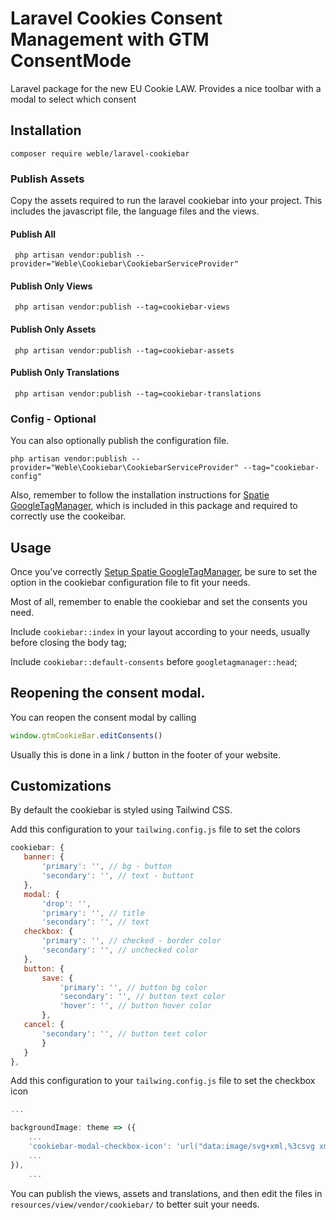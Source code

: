 # Laravel Cookies Consent Management with GTM ConsentMode

Laravel package for the new EU Cookie LAW. Provides a nice toolbar with a modal to select which consent

## Installation

```shell
composer require weble/laravel-cookiebar
```

### Publish Assets

Copy the assets required to run the laravel cookiebar into your project.
This includes the javascript file, the language files and the views.

#### Publish All

```shell
 php artisan vendor:publish --provider="Weble\Cookiebar\CookiebarServiceProvider"
```

#### Publish Only Views

```shell
 php artisan vendor:publish --tag=cookiebar-views
```

#### Publish Only Assets

```shell
 php artisan vendor:publish --tag=cookiebar-assets
```

#### Publish Only Translations

```shell
 php artisan vendor:publish --tag=cookiebar-translations
```

### Config - Optional

You can also optionally publish the configuration file.

```shell
php artisan vendor:publish --provider="Weble\Cookiebar\CookiebarServiceProvider" --tag="cookiebar-config"
```

Also, remember to follow the installation instructions for [Spatie GoogleTagManager](https://github.com/spatie/laravel-googletagmanager), which is included in this package and required to correctly use the cookeibar.

## Usage

Once you've correctly [Setup Spatie GoogleTagManager](https://github.com/spatie/laravel-googletagmanager), 
be sure to set the option in the cookiebar configuration file to fit your needs.

Most of all, remember to enable the cookiebar and set the consents you need.

Include ```cookiebar::index``` in your layout according to your needs, usually before closing the body tag;

Include ```cookiebar::default-consents``` before ```googletagmanager::head```; 

## Reopening the consent modal.

You can reopen the consent modal by calling

```js
window.gtmCookieBar.editConsents()
``` 

Usually this is done in a link / button in the footer of your website.


## Customizations

By default the cookiebar is styled using Tailwind CSS.

Add this configuration to your ```tailwing.config.js``` file to set the colors

 ```js
 cookiebar: {
    banner: {
        'primary': '', // bg - button
        'secondary': '', // text - buttont
    },
    modal: {
        'drop': '', 
        'primary': '', // title
        'secondary': '', // text
    checkbox: {
        'primary': '', // checked - border color
        'secondary': '', // unchecked color
    },
    button: {
        save: {
            'primary': '', // button bg color
            'secondary': '', // button text color
            'hover': '', // button hover color
        },
    cancel: {
        'secondary': '', // button text color
        }
    }
},
 ```

Add this configuration to your ```tailwing.config.js``` file to set the checkbox icon

```js
...

backgroundImage: theme => ({
    ...
    'cookiebar-modal-checkbox-icon': 'url("data:image/svg+xml,%3csvg xmlns=\'http://www.w3.org/2000/svg\' viewBox=\'0 0 20 20\'%3e%3cpath fill=\'none\' stroke=\'%23fff\' stroke-linecap=\'round\' stroke-linejoin=\'round\' stroke-width=\'3\' d=\'M6 10l3 3l6-6\'/%3e%3c/svg%3e")'
    ...
}),
    ...
```

You can publish the views, assets and translations, and then edit the files in `resources/view/vendor/cookiebar/` to better suit your needs.
